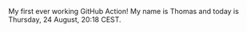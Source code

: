 My first ever working GitHub Action!
My name is Thomas and today is Thursday, 24 August, 20:18 CEST. 
